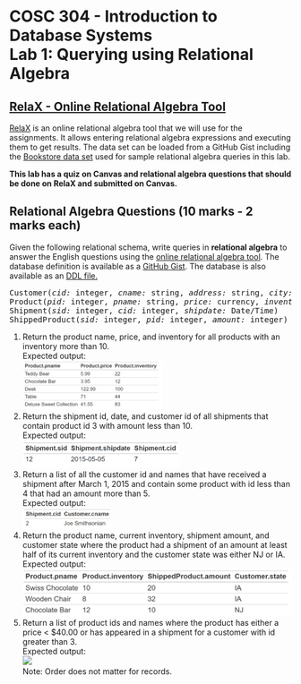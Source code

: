 # COSC 304 - Introduction to Database Systems<br>Lab 1: Querying using Relational Algebra

## [RelaX - Online Relational Algebra Tool](https://dbis-uibk.github.io/relax/)

[RelaX](https://dbis-uibk.github.io/relax/) is an online relational algebra tool that we will use for the assignments. It allows entering relational algebra expressions and executing them to get results. The data set can be loaded from a GitHub Gist including the [Bookstore data set](https://gist.github.com/rlawrenc/367f41bb51110ef3c84bb5f906f2fb87) used for sample relational algebra queries in this lab.

**This lab has a quiz on Canvas and relational algebra questions that should be done on RelaX and submitted on Canvas.**

## Relational Algebra Questions (10 marks - 2 marks each)

Given the following relational schema, write queries in **relational algebra** to answer the English questions using the <a href="http://dbis-uibk.github.io/relax/">online relational algebra tool</a>. The database definition is available as a <a href="https://gist.github.com/rlawrenc/585ee1836abb142a461d137e12dd14a3">GitHub Gist</a>. The database is also available as an <a href="Shipment.sql">DDL file.</a></p>

<pre>
Customer(<i>cid:</i> integer, <i>cname:</i> string, <i>address:</i> string, <i>city:</i> string, <i>state:</i> string)
Product(<i>pid:</i> integer, <i>pname:</i> string, <i>price:</i> currency, <i>inventory:</i> integer)
Shipment(<i>sid:</i> integer, <i>cid:</i> integer, <i>shipdate:</i> Date/Time)
ShippedProduct(<i>sid:</i> integer, <i>pid:</i> integer, <i>amount:</i> integer)
</pre>

<ol>
<li> Return the product name, price, and inventory for all products with an inventory more than 10. <br>Expected output:<br><img src="img/ra_q1.png" width="250"></li>

<li> Return the shipment id, date, and customer id of all shipments that contain product id 3 with amount less than 10. <br>Expected output:<br><img src="img/ra_q2.png" width="280"></li>

<li> Return a list of all the customer id and names that have received a shipment after March 1, 2015 and contain some product with id less than 4 that had an amount more than 5. <br>Expected output:<br><img src="img/ra_q3.png" width="160"></li>

<li> Return the product name, current inventory, shipment amount, and customer state where the product had a shipment of an amount at least half of its current inventory and the customer state was either NJ or IA.<br>Expected output:<br><img src="img/ra_q4.png"></li>

<li> Return a list of product ids and names where the product has either a price < $40.00 or has appeared in a shipment for a customer with id greater than 3.<br>Expected output:<br><img src="img/q3_5.png" width="300"><br>Note: Order does not matter for records.</li>
</ol>

